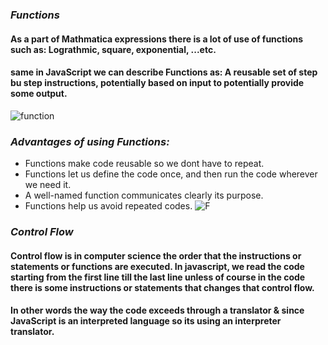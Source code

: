 ### ***Functions***
#### As a part of Mathmatica expressions there is a lot of use of functions such as: Lograthmic, square, exponential, ...etc.
#### same in JavaScript we can describe Functions as: A reusable set of step bu step instructions, potentially based on input to potentially provide some output.
![function](https://miro.medium.com/max/2394/1*AAOGzeTzt0-TBksxkiSyPA.jpeg)
### ***Advantages of using Functions:***
- Functions make code reusable so we dont have to repeat.
- Functions let us define the code once, and then run the code wherever we need it.
- A well-named function communicates clearly its purpose.
- Functions help us avoid repeated codes.
![F](https://www.happy.co.uk/media/1527/2018-07-04-javascript-functions-in-excel-900x500px.png)

### ***Control Flow***
#### Control flow is in computer science the order that the instructions or statements or functions are executed. In javascript, we read the code starting from the first line till the last line unless of course in the code there is some instructions or statements that changes that control flow.
#### In other words the way the code exceeds through a translator & since JavaScript is an interpreted language so its using an interpreter translator.